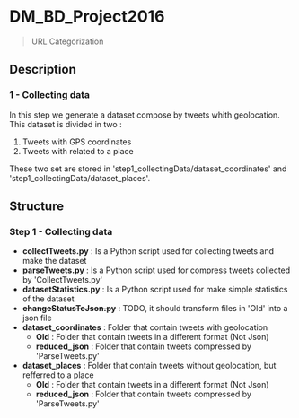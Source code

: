 # DM_BD_Project2016
> URL Categorization

## Description
### 1 - Collecting data
In this step we generate a dataset compose by tweets whith geolocation. This dataset is divided in two :

1. Tweets with GPS coordinates
2. Tweets with related to a place

These two set are stored in 'step1_collectingData/dataset_coordinates' and 'step1_collectingData/dataset_places'.

## Structure
### Step 1 - Collecting data
- **collectTweets.py** : Is a Python script used for collecting tweets and make the dataset
- **parseTweets.py** : Is a Python script used for compress tweets collected by 'CollectTweets.py'
- **datasetStatistics.py** : Is a Python script used for make simple statistics of the dataset
- **~~changeStatusToJson.py~~** : TODO, it should transform files in 'Old' into a json file
- **dataset_coordinates** : Folder that contain tweets with geolocation
  - **Old** : Folder that contain tweets in a different format (Not Json)
  - **reduced_json** : Folder that contain tweets compressed by 'ParseTweets.py'
- **dataset_places** : Folder that contain tweets without geolocation, but refferred to a place
  - **Old** : Folder that contain tweets in a different format (Not Json)
  - **reduced_json** : Folder that contain tweets compressed by 'ParseTweets.py'
